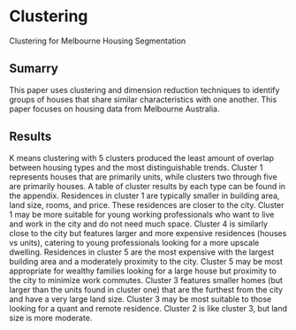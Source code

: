 # Clustering
Clustering for Melbourne Housing Segmentation

## Sumarry

This paper uses clustering and dimension reduction techniques to identify groups of houses that share 
similar characteristics with one another. This paper focuses on housing data from Melbourne Australia.

## Results

K means clustering with 5 clusters produced the least amount of overlap between housing types and the 
most distinguishable trends. Cluster 1 represents houses that are primarily units, while clusters two 
through five are primarily houses. A table of cluster results by each type can be found in the appendix.
Residences in cluster 1 are typically smaller in building area, land size, rooms, and price. These
residences are closer to the city. Cluster 1 may be more suitable for young working professionals who 
want to live and work in the city and do not need much space. Cluster 4 is similarly close to the city but
features larger and more expensive residences (houses vs units), catering to young professionals looking 
for a more upscale dwelling. Residences in cluster 5 are the most expensive with the largest building 
area and a moderately proximity to the city. Cluster 5 may be most appropriate for wealthy families 
looking for a large house but proximity to the city to minimize work commutes. Cluster 3 features 
smaller homes (but larger than the units found in cluster one) that are the furthest from the city and 
have a very large land size. Cluster 3 may be most suitable to those looking for a quant and remote 
residence. Cluster 2 is like cluster 3, but land size is more moderate.
